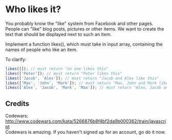 # Who likes it?

You probably know the "like" system from Facebook and other pages. People can "like" blog posts, pictures or other items. We want to create the text that should be displayed next to such an item.

Implement a function likes(), which must take in input array, containing the names of people who like an item.

To clarify:
```javascript
likes([]); // must return "no one likes this"
likes(['Peter']); // must return "Peter likes this"
likes(['Jacob', 'Alex']); // must return "Jacob and Alex like this"
likes(['Max', 'John', 'Mark']); // must return "Max, John and Mark like this"
likes(['Alex', 'Jacob', 'Mark', 'Max']); // must return "Alex, Jacob and 2 others like this"
```

## Credits
Codewars: http://www.codewars.com/kata/5266876b8f4bf2da9b000362/train/javascript   
Codewars is amazing. If you haven't signed up for an account, go do it now.
